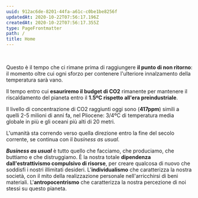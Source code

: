 ```yaml
---
uuid: 912ac6de-8201-44fa-a61c-c0be1be8256f
updatedAt: 2020-10-22T07:56:17.196Z
createdAt: 2020-10-22T07:56:17.355Z
type: PageFrontmatter
path: /
title: Home
---
```



<CO2LevelsGraph />

<CO2LeftBudgetCounter />

<br />

Questo è il tempo che ci rimane prima di raggiungere **il punto di non ritorno**: il momento oltre cui ogni sforzo per contenere l'ulteriore innalzamento della temperatura sarà vano.

Il tempo entro cui **esauriremo il budget di CO2** rimanente per mantenere il riscaldamento del pianeta entro il **1.5ºC rispetto all'era preindustriale**.

Il livello di concentrazione di CO2 raggiunti oggi sono (**417ppm**) simili a quelli 2-5 milioni di anni fa, nel Pliocene: 3/4ºC di temperatura media globale in più e gli oceani più alti di 20 metri.

L'umanità sta correndo verso quella direzione entro la fine del secolo corrente, se continua con il <i>business as usual</i>.

_**Business as usual**_ è tutto quello che facciamo, che produciamo, che buttiamo e che distruggiamo.
È la nostra totale **dipendenza dall'estrattivismo compulsivo di risorse**, per creare qualcosa di nuovo che soddisfi i nostri illimitati desideri.
L'**individualismo** che caratterizza la nostra società, con il mito della realizzazione personale nell'arricchirsi di beni materiali.
L'**antropocentrismo** che caratterizza la nostra percezione di noi stessi su questo pianeta.
